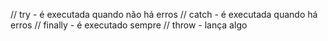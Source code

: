 // try - é executada quando não há erros
// catch  - é executada quando há erros
// finally - é executado sempre
// throw - lança algo